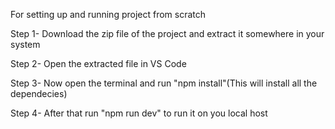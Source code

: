 For setting up and running project from scratch

Step 1- Download the zip file of the project and extract it somewhere in your system

Step 2- Open the extracted file in VS Code

Step 3- Now open the terminal and run "npm install"(This will install all the dependecies)

Step 4- After that run "npm run dev" to run it on you local host
